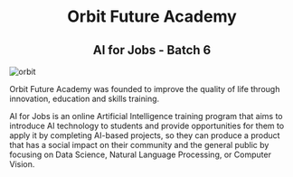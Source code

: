 <h1 align="center">Orbit Future Academy</h1>
<h2 align="center">AI for Jobs - Batch 6</h2>

![orbit](https://user-images.githubusercontent.com/85488433/227622733-9c9d2130-4f59-4274-8f2e-a16fb76d71de.png)



Orbit Future Academy was founded to improve the quality of life through innovation, education and skills training.

AI for Jobs is an online Artificial Intelligence training program that aims to introduce AI technology to students and provide opportunities for them to apply it by completing AI-based projects, so they can produce a product that has a social impact on their community and the general public by focusing on Data Science, Natural Language Processing, or Computer Vision.
